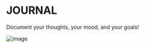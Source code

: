 # JOURNAL

Document your thoughts, your mood, and your goals!

![image](https://github.com/ShivgunGaming/journal/assets/102505925/4636fda1-78ea-4f2e-8fc2-6ef52f0c0d14)
